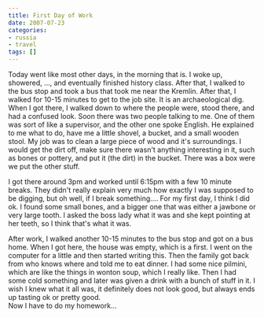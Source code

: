 ```yaml
---
title: First Day of Work
date: 2007-07-23
categories:
- russia
- travel
tags: []
---
```

Today went like most other days, in the morning that is. I woke up, showered, ..., and eventually finished history class. After that, I walked to the bus stop and took a bus that took me near the Kremlin. After that, I walked for 10-15 minutes to get to the job site. It is an archaeological dig. When I got there, I walked down to where the people were, stood there, and had a confused look. Soon there was two people talking to me. One of them was sort of like a supervisor, and the other one spoke English. He explained to me what to do, have me a little shovel, a bucket, and a small wooden stool. My job was to clean a large piece of wood and it's surroundings. I would get the dirt off, make sure there wasn't anything interesting in it, such as bones or pottery, and put it (the dirt) in the bucket. There was a box were we put the other stuff.

I got there around 3pm and worked until 6:15pm with a few 10 minute breaks. They didn't really explain very much how exactly I was supposed to be digging, but oh well, if I break something.... For my first day, I think I did ok. I found some small bones, and a bigger one that was either a jawbone or very large tooth. I asked the boss lady what it was and she kept pointing at her teeth, so I think that's what it was.

After work, I walked another 10-15 minutes to the bus stop and got on a bus home. When I got here, the house was empty, which is a first. I went on the computer for a little and then started writing this. Then the family got back from who knows where and told me to eat dinner. I had some nice pilmini, which are like the things in wonton soup, which I really like. Then I had some cold something and later was given a drink with a bunch of stuff in it. I wish I knew what it all was, it definitely does not look good, but always ends up tasting ok or pretty good.<br />Now I have to do my homework...
